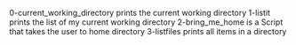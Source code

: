 0-current_working_directory prints the current working directory
1-listit prints the list of my current working directory
2-bring_me_home is a Script that takes the user to home directory
3-listfiles prints all items in a directory

